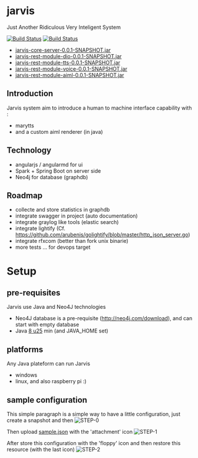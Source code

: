 jarvis
======

Just Another Ridiculous Very Inteligent System

[![Build Status](https://snap-ci.com/yroffin/jarvis/branch/master/build_image)](https://snap-ci.com/yroffin/jarvis/branch/master)
[![Build Status](https://travis-ci.org/yroffin/jarvis.svg?branch=master)](https://travis-ci.org/yroffin/jarvis)

- [jarvis-core-server-0.0.1-SNAPSHOT.jar](https://snap-ci.com/buildartifacts/green/52740/defaultPipeline/146/install/1/jarvis-core/jarvis-core-server/target/jarvis-core-server-0.0.1-SNAPSHOT.jar?archived=true)
- [jarvis-rest-module-dio-0.0.1-SNAPSHOT.jar](https://snap-ci.com/buildartifacts/green/52740/defaultPipeline/146/install/1/jarvis-core/jarvis-rest-module-dio/target/jarvis-rest-module-dio-0.0.1-SNAPSHOT.jar?archived=true)
- [jarvis-rest-module-tts-0.0.1-SNAPSHOT.jar](https://snap-ci.com/buildartifacts/green/52740/defaultPipeline/146/install/1/jarvis-core/jarvis-rest-module-tts/target/jarvis-rest-module-tts-0.0.1-SNAPSHOT.jar?archived=true)
- [jarvis-rest-module-voice-0.0.1-SNAPSHOT.jar](https://snap-ci.com/buildartifacts/green/52740/defaultPipeline/146/install/1/jarvis-core/jarvis-rest-module-voice/target/jarvis-rest-module-voice-0.0.1-SNAPSHOT.jar?archived=true)
- [jarvis-rest-module-aiml-0.0.1-SNAPSHOT.jar](https://snap-ci.com/buildartifacts/green/52740/defaultPipeline/146/install/1/jarvis-core/jarvis-rest-module-aiml/target/jarvis-rest-module-aiml-0.0.1-SNAPSHOT.jar?archived=true)


Introduction
------------

Jarvis system aim to introduce a human to machine interface capability with :
- marytts
- and a custom aiml renderer (in java)

Technology
----------

- angularjs / angularmd for ui
- Spark + Spring Boot on server side
- Neo4j for database (graphdb)

Roadmap
-------

- collecte and store statistics in graphdb
- integrate swagger in project (auto documentation)
- integrate graylog like tools (elastic search)
- integrate lightify (Cf. https://github.com/arubenis/golightify/blob/master/http_json_server.go)
- integrate rfxcom (better than fork unix binarie)
- more tests ... for devops target

Setup
======

pre-requisites
--------------

Jarvis use Java and Neo4J technologies
- Neo4J database is a pre-requisite (http://neo4j.com/download), and can start with empty database
- Java [8 u25](https://www.java.com/fr/download) min (and JAVA_HOME set)

platforms
---------

Any Java plateform can run Jarvis
- windows
- linux, and also raspberry pi :)

sample configuration
--------------------

This simple paragraph is a simple way to have a little configuration, just create a snapshot and then
![STEP-0](http://yroffin.github.io/jarvis/images/init/step-0.PNG)

Then upload [sample.json](https://snap-ci.com/buildartifacts/green/52740/defaultPipeline/106/install/1/jarvis-core/jarvis-core-server/src/test/resources/sample.json?archived=true) with the 'attachment' icon
![STEP-1](http://yroffin.github.io/jarvis/images/init/step-1.PNG)

After store this configuration with the 'floppy' icon
and then restore this resource (with the last icon)
![STEP-2](http://yroffin.github.io/jarvis/images/init/step-3.PNG)
